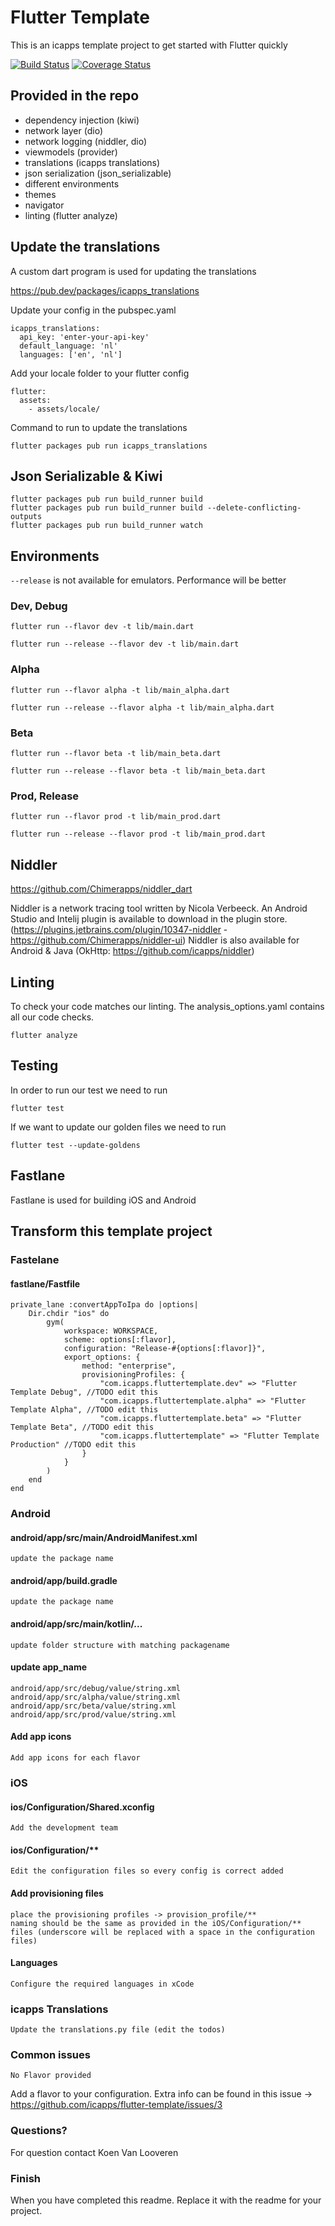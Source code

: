 # Flutter Template

This is an icapps template project to get started with Flutter quickly

[![Build Status](https://travis-ci.com/icapps/flutter-template.svg?branch=master)](https://travis-ci.com/icapps/flutter-template)
[![Coverage Status](https://coveralls.io/repos/github/icapps/flutter-template/badge.svg)](https://coveralls.io/github/icapps/flutter-template)

## Provided in the repo

- dependency injection (kiwi)
- network layer (dio)
- network logging (niddler, dio)
- viewmodels (provider)
- translations (icapps translations)
- json serialization (json_serializable)
- different environments
- themes
- navigator
- linting (flutter analyze)

## Update the translations

A custom dart program is used for updating the translations

https://pub.dev/packages/icapps_translations

Update your config in the pubspec.yaml
```
icapps_translations:
  api_key: 'enter-your-api-key'
  default_language: 'nl'
  languages: ['en', 'nl']
```

Add your locale folder to your flutter config
```
flutter:
  assets:
    - assets/locale/
```

Command to run to update the translations
```
flutter packages pub run icapps_translations
```

## Json Serializable & Kiwi

```
flutter packages pub run build_runner build
flutter packages pub run build_runner build --delete-conflicting-outputs
flutter packages pub run build_runner watch
```
## Environments

`--release` is not available for emulators. Performance will be better

### Dev, Debug
```
flutter run --flavor dev -t lib/main.dart

flutter run --release --flavor dev -t lib/main.dart
```

### Alpha
```
flutter run --flavor alpha -t lib/main_alpha.dart

flutter run --release --flavor alpha -t lib/main_alpha.dart
```

### Beta
```
flutter run --flavor beta -t lib/main_beta.dart

flutter run --release --flavor beta -t lib/main_beta.dart
```

### Prod, Release
```
flutter run --flavor prod -t lib/main_prod.dart

flutter run --release --flavor prod -t lib/main_prod.dart
```

## Niddler

https://github.com/Chimerapps/niddler_dart

Niddler is a network tracing tool written by Nicola Verbeeck.
An Android Studio and Intelij plugin is available to download in the plugin store. (https://plugins.jetbrains.com/plugin/10347-niddler - https://github.com/Chimerapps/niddler-ui)
Niddler is also available for Android & Java (OkHttp: https://github.com/icapps/niddler)

## Linting

To check your code matches our linting. The analysis_options.yaml contains all our code checks.

```
flutter analyze
```

## Testing

In order to run our test we need to run

```
flutter test
```

If we want to update our golden files we need to run

```
flutter test --update-goldens
```

## Fastlane

Fastlane is used for building iOS and Android

## Transform this template project

### Fastelane

#### fastlane/Fastfile

```
private_lane :convertAppToIpa do |options|
    Dir.chdir "ios" do
        gym(
            workspace: WORKSPACE,
            scheme: options[:flavor],
            configuration: "Release-#{options[:flavor]}",
            export_options: {
                method: "enterprise",
                provisioningProfiles: {
                    "com.icapps.fluttertemplate.dev" => "Flutter Template Debug", //TODO edit this
                    "com.icapps.fluttertemplate.alpha" => "Flutter Template Alpha", //TODO edit this
                    "com.icapps.fluttertemplate.beta" => "Flutter Template Beta", //TODO edit this
                    "com.icapps.fluttertemplate" => "Flutter Template Production" //TODO edit this
                }
            }
        )
    end
end
```


### Android

#### android/app/src/main/AndroidManifest.xml

```
update the package name
```

#### android/app/build.gradle

```
update the package name
```

#### android/app/src/main/kotlin/...

```
update folder structure with matching packagename
```

#### update app_name

```
android/app/src/debug/value/string.xml
android/app/src/alpha/value/string.xml
android/app/src/beta/value/string.xml
android/app/src/prod/value/string.xml
```


#### Add app icons

```
Add app icons for each flavor
```

### iOS

#### ios/Configuration/Shared.xconfig

```
Add the development team
```

#### ios/Configuration/**

```
Edit the configuration files so every config is correct added
```

#### Add provisioning files

```
place the provisioning profiles -> provision_profile/**
naming should be the same as provided in the iOS/Configuration/** files (underscore will be replaced with a space in the configuration files)
```

#### Languages

```
Configure the required languages in xCode
```

### icapps Translations

```
Update the translations.py file (edit the todos)
```

### Common issues

```
No Flavor provided
```

Add a flavor to your configuration. Extra info can be found in this issue -> https://github.com/icapps/flutter-template/issues/3

### Questions?

For question contact Koen Van Looveren

### Finish

When you have completed this readme. Replace it with the readme for your project.
